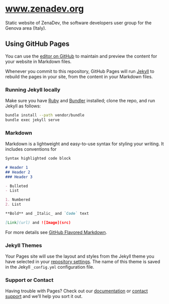 # www.zenadev.org
Static website of ZenaDev, the software developers user group for the Genova area (Italy).

## Using GitHub Pages

You can use the [editor on GitHub](https://github.com/zenadev/www.zenadev.org/edit/master/README.md) to maintain and preview the content for your website in Markdown files.

Whenever you commit to this repository, GitHub Pages will run [Jekyll](https://jekyllrb.com/) to rebuild the pages in your site, from the content in your Markdown files.

### Running Jekyll locally

Make sure you have [Ruby][ruby] and [Bundler][bundler] installed; clone the repo, and run Jekyll as follows:

```bash
bundle install --path vendor/bundle
bundle exec jekyll serve
```
  [ruby]: https://www.ruby-lang.org
  [bundler]: https://bundler.io

### Markdown

Markdown is a lightweight and easy-to-use syntax for styling your writing. It includes conventions for

```markdown
Syntax highlighted code block

# Header 1
## Header 2
### Header 3

- Bulleted
- List

1. Numbered
2. List

**Bold** and _Italic_ and `Code` text

[Link](url) and ![Image](src)
```

For more details see [GitHub Flavored Markdown](https://guides.github.com/features/mastering-markdown/).

### Jekyll Themes

Your Pages site will use the layout and styles from the Jekyll theme you have selected in your [repository settings](https://github.com/zenadev/www.zenadev.org/settings). The name of this theme is saved in the Jekyll `_config.yml` configuration file.

### Support or Contact

Having trouble with Pages? Check out our [documentation](https://help.github.com/categories/github-pages-basics/) or [contact support](https://github.com/contact) and we’ll help you sort it out.
